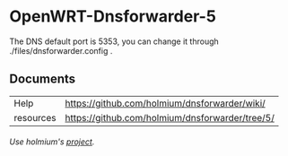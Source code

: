 # OpenWRT-Dnsforwarder-5


The DNS default port is 5353, you can change it through ./files/dnsforwarder.config .








## Documents
| | |
| --------   | :----  |
| Help | https://github.com/holmium/dnsforwarder/wiki/ |
| resources | https://github.com/holmium/dnsforwarder/tree/5/ |

###### Use holmium's <a href="https://github.com/holmium/dnsforwarder/tree/5/">project</a>.
